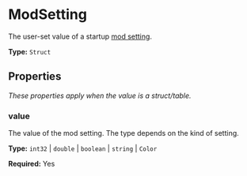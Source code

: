 # ModSetting

The user-set value of a startup [mod setting](https://wiki.factorio.com/Tutorial:Mod_settings).

**Type:** `Struct`

## Properties

*These properties apply when the value is a struct/table.*

### value

The value of the mod setting. The type depends on the kind of setting.

**Type:** `int32` | `double` | `boolean` | `string` | `Color`

**Required:** Yes

